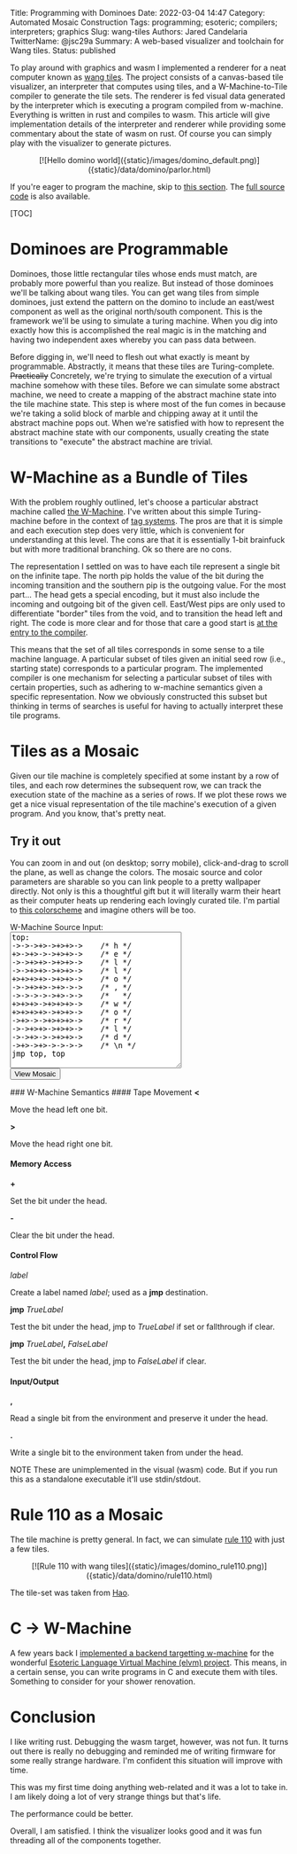 Title: Programming with Dominoes
Date: 2022-03-04 14:47
Category: Automated Mosaic Construction
Tags: programming; esoteric; compilers; interpreters; graphics
Slug: wang-tiles
Authors: Jared Candelaria
TwitterName: @jsc29a
Summary: A web-based visualizer and toolchain for Wang tiles.
Status: published

To play around with graphics and wasm I implemented a renderer for a neat computer known as [wang tiles](https://en.wikipedia.org/wiki/Wang_tile). The project consists of a canvas-based tile visualizer, an interpreter that computes using tiles, and a W-Machine-to-Tile compiler to generate the tile sets. The renderer is fed visual data generated by the interpreter which is executing a program compiled from w-machine. Everything is written in rust and compiles to wasm. This article will give implementation details of the interpreter and renderer while providing some commentary about the state of wasm on rust. Of course you can simply play with the visualizer to generate pictures.

<center>
[![Hello domino world]({static}/images/domino_default.png)]({static}/data/domino/parlor.html)
</center>

If you're eager to program the machine, skip to [this section](#try-it-out). The [full source code](https://github.com/jcande/bones/) is also available.

[TOC]

# Dominoes are Programmable
Dominoes, those little rectangular tiles whose ends must match, are probably more powerful than you realize. But instead of those dominoes we'll be talking about wang tiles. You can get wang tiles from simple dominoes, just extend the pattern on the domino to include an east/west component as well as the original north/south component. This is the framework we'll be using to simulate a turing machine. When you dig into exactly how this is accomplished the real magic is in the matching and having two independent axes whereby you can pass data between.

Before digging in, we'll need to flesh out what exactly is meant by programmable. Abstractly, it means that these tiles are Turing-complete. <s>Practically</s> Concretely, we're trying to simulate the execution of a virtual machine somehow with these tiles. Before we can simulate some abstract machine, we need to create a mapping of the abstract machine state into the tile machine state. This step is where most of the fun comes in because we're taking a solid block of marble and chipping away at it until the abstract machine pops out. When we're satisfied with how to represent the abstract machine state with our components, usually creating the state transitions to "execute" the abstract machine are trivial.

# W-Machine as a Bundle of Tiles
With the problem roughly outlined, let's choose a particular abstract machine called [the W-Machine](https://en.wikipedia.org/wiki/Wang_B-machine). I've written about this simple Turing-machine before in the context of [tag systems]({filename}/tag.md#b-machines). The pros are that it is simple and each execution step does very little, which is convenient for understanding at this level. The cons are that it is essentially 1-bit brainfuck but with more traditional branching. Ok so there are no cons.

The representation I settled on was to have each tile represent a single bit on the infinite tape. The north pip holds the value of the bit during the incoming transition and the southern pip is the outgoing value. For the most part... The head gets a special encoding, but it must also include the incoming and outgoing bit of the given cell. East/West pips are only used to differentiate "border" tiles from the void, and to transition the head left and right. The code is more clear and for those that care a good start is [at the entry to the compiler](https://github.com/jcande/bones/blob/6e72f39e92a99b8ff60047e19ead446434e892ac/src/tessera.rs#L400).

This means that the set of all tiles corresponds in some sense to a tile machine language. A particular subset of tiles given an initial seed row (i.e., starting state) corresponds to a particular program. The implemented compiler is one mechanism for selecting a particular subset of tiles with certain properties, such as adhering to w-machine semantics given a specific representation. Now we obviously constructed this subset but thinking in terms of searches is useful for having to actually interpret these tile programs.

# Tiles as a Mosaic
Given our tile machine is completely specified at some instant by a row of tiles, and each row determines the subsequent row, we can track the execution state of the machine as a series of rows. If we plot these rows we get a nice visual representation of the tile machine's execution of a given program. And you know, that's pretty neat.

## Try it out
You can zoom in and out (on desktop; sorry mobile), click-and-drag to scroll the plane, as well as change the colors. The mosaic source and color parameters are sharable so you can link people to a pretty wallpaper directly. Not only is this a thoughtful gift but it will literally warm their heart as their computer heats up rendering each lovingly curated tile. I'm partial to [this colorscheme]({static}/data/domino/parlor.html?palette_add=8&palette_mul=8) and imagine others will be too.

<p>
<form target="_blank" action="https://calabi-yau.space/blog/data/domino/parlor.html">
    <label for="source_code">W-Machine Source Input:</label><br />
    <div>
        <textarea name="src" id="source_code" rows="16" cols="36">
top:
->->->+>->+>+>->    /* h */
+>->+>->->+>+>->    /* e */
->->+>+>->+>+>->    /* l */
->->+>+>->+>+>->    /* l */
+>+>+>+>->+>+>->    /* o */
->->+>+>->+>->->    /* , */
->->->->->+>->->    /*   */
+>+>+>->+>+>+>->    /* w */
+>+>+>+>->+>+>->    /* o */
->+>->->+>+>+>->    /* r */
->->+>+>->+>+>->    /* l */
->->+>->->+>+>->    /* d */
->+>->+>->->->->    /* \n */
jmp top, top
        </textarea>
    </div>
    <input type="submit" value="View Mosaic">
</form>
</p>
### W-Machine Semantics
#### Tape Movement
<b>&lt;</b>

Move the head left one bit.

<b>&gt;</b>

Move the head right one bit.

#### Memory Access
<b>+</b>

Set the bit under the head.

<b>-</b>

Clear the bit under the head.

#### Control Flow
<i>label</i>

Create a label named <i>label</i>; used as a <b>jmp</b> destination.

<b>jmp</b> <i>TrueLabel</i>

Test the bit under the head, jmp to <i>TrueLabel</i> if set or fallthrough if clear.

<b>jmp</b> <i>TrueLabel</i><b>,</b> <i>FalseLabel</i>

Test the bit under the head, jmp to <i>FalseLabel</i> if clear.

#### Input/Output
<b>,</b>

Read a single bit from the environment and preserve it under the head.

<b>.</b>

Write a single bit to the environment taken from under the head.

NOTE These are unimplemented in the visual (wasm) code. But if you run this as a standalone executable it'll use stdin/stdout.

# Rule 110 as a Mosaic
The tile machine is pretty general. In fact, we can simulate [rule 110](https://en.wikipedia.org/wiki/Rule_110) with just a few tiles.

<center>
[![Rule 110 with wang tiles]({static}/images/domino_rule110.png)]({static}/data/domino/rule110.html)
</center>

The tile-set was taken from [Hao](https://esolangs.org/wiki/Hao).


# C -> W-Machine
A few years back I [implemented a backend targetting w-machine](https://github.com/shinh/elvm/blob/master/target/wm.c) for the wonderful [Esoteric Language Virtual Machine (elvm) project](https://github.com/shinh/elvm/). This means, in a certain sense, you can write programs in C and execute them with tiles. Something to consider for your shower renovation.

# Conclusion
I like writing rust. Debugging the wasm target, however, was not fun. It turns out there is really no debugging and reminded me of writing firmware for some really strange hardware. I'm confident this situation will improve with time.

This was my first time doing anything web-related and it was a lot to take in. I am likely doing a lot of very strange things but that's life.

The performance could be better.

Overall, I am satisfied. I think the visualizer looks good and it was fun threading all of the components together.
